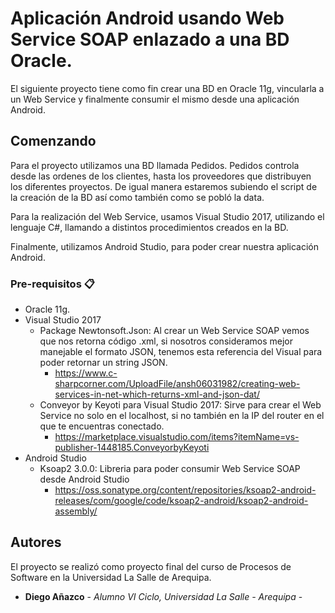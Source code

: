 # Aplicación Android usando Web Service SOAP enlazado a una BD Oracle.

El siguiente proyecto tiene como fin crear una BD en Oracle 11g, vincularla a un Web Service y finalmente consumir el mismo desde una aplicación Android.

## Comenzando

Para el proyecto utilizamos una BD llamada Pedidos. Pedidos controla desde las ordenes de los clientes, hasta los proveedores que distribuyen los diferentes proyectos. De igual manera estaremos subiendo el script de la creación de la BD así como también como se pobló la data.

Para la realización del Web Service, usamos Visual Studio 2017, utilizando el lenguaje C#, llamando a distintos procedimientos creados en la BD. 

Finalmente, utilizamos Android Studio, para poder crear nuestra aplicación Android.

### Pre-requisitos 📋

* Oracle 11g. 
* Visual Studio 2017
  - Package Newtonsoft.Json: Al crear un Web Service SOAP vemos que nos retorna código .xml, si nosotros consideramos mejor manejable el formato JSON, tenemos esta referencia del Visual para poder retornar un string JSON.
    - https://www.c-sharpcorner.com/UploadFile/ansh06031982/creating-web-services-in-net-which-returns-xml-and-json-dat/
  - Conveyor by Keyoti para Visual Studio 2017: Sirve para crear el Web Service no solo en el localhost, si no también en la IP del router en el que te encuentras conectado. 
    - https://marketplace.visualstudio.com/items?itemName=vs-publisher-1448185.ConveyorbyKeyoti
* Android Studio 
  - Ksoap2 3.0.0: Libreria para poder consumir Web Service SOAP desde Android Studio
    - https://oss.sonatype.org/content/repositories/ksoap2-android-releases/com/google/code/ksoap2-android/ksoap2-android-assembly/

## Autores 

El proyecto se realizó como proyecto final del curso de Procesos de Software en la Universidad La Salle de Arequipa.

* **Diego Añazco** - *Alumno VI Ciclo, Universidad La Salle - Arequipa* - 
